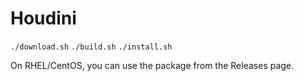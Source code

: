 Houdini
=======


```./download.sh```
```./build.sh```
```./install.sh```


On RHEL/CentOS, you can use the package from the Releases page.
